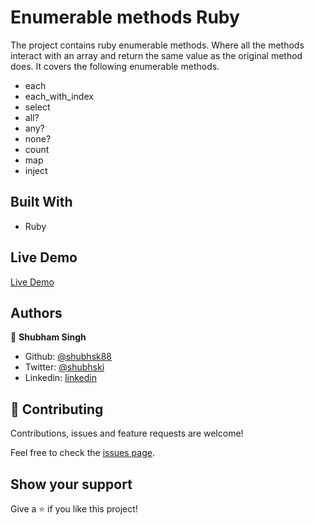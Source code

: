 # Enumerable methods Ruby

The project contains ruby enumerable methods. Where all the methods interact with an array and return the same value as the original method does. It covers the following enumerable methods.

- each
- each_with_index
- select
- all?
- any?
- none?
- count
- map
- inject

## Built With

- Ruby

## Live Demo

[Live Demo](https://repl.it/@shubhamsingh/Ruby-Array-Method)

## Authors

👤 **Shubham Singh**

- Github: [@shubhsk88](https://github.com/shubhsk88)
- Twitter: [@shubhski](twitter.com/shubski)
- Linkedin: [linkedin](https://www.linkedin.com/in/shubham-singh-130349140/)

## 🤝 Contributing

Contributions, issues and feature requests are welcome!

Feel free to check the [issues page](issues/).

## Show your support

Give a ⭐️ if you like this project!
